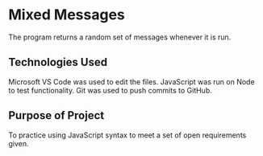 # Mixed Messages
The program returns a random set of messages whenever it is run.

## Technologies Used

Microsoft VS Code was used to edit the files. JavaScript was run on Node to test functionality. Git was used to push commits to GitHub.

## Purpose of Project

To practice using JavaScript syntax to meet a set of open requirements given.
